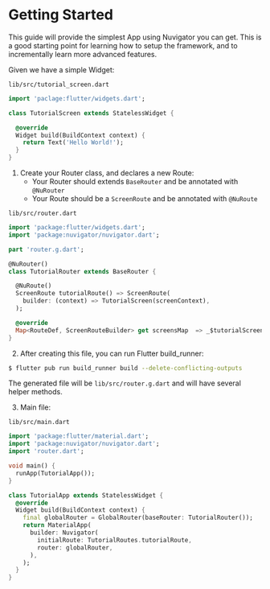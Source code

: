 # Getting Started

This guide will provide the simplest App using Nuvigator you can get. This is a good starting point for learning how to
setup the framework, and to incrementally learn more advanced features.

Given we have a simple Widget:

`lib/src/tutorial_screen.dart`
```dart
import 'paclage:flutter/widgets.dart';

class TutorialScreen extends StatelessWidget {

  @override
  Widget build(BuildContext context) {
    return Text('Hello World!');
  }
}
```

1. Create your Router class, and declares a new Route:
    - Your Router should extends `BaseRouter` and be annotated with `@NuRouter`
    - Your Route should be a `ScreenRoute` and be annotated with `@NuRoute` 

`lib/src/router.dart`
```dart
import 'package:flutter/widgets.dart';
import 'package:nuvigator/nuvigator.dart';

part 'router.g.dart';

@NuRouter()
class TutorialRouter extends BaseRouter {

  @NuRoute()
  ScreenRoute tutorialRoute() => ScreenRoute(
    builder: (context) => TutorialScreen(screenContext),
  );

  @override
  Map<RouteDef, ScreenRouteBuilder> get screensMap  => _$tutorialScreensMap(this); // Will be generated
}
```

2. After creating this file, you can run Flutter build_runner:

```bash
$ flutter pub run build_runner build --delete-conflicting-outputs
```

The generated file will be `lib/src/router.g.dart` and will have several helper methods.

3. Main file:

`lib/src/main.dart`
```dart
import 'package:flutter/material.dart';
import 'package:nuvigator/nuvigator.dart';
import 'router.dart';

void main() {
  runApp(TutorialApp());
}

class TutorialApp extends StatelessWidget {
  @override
  Widget build(BuildContext context) {
    final globalRouter = GlobalRouter(baseRouter: TutorialRouter());
    return MaterialApp(
      builder: Nuvigator(
        initialRoute: TutorialRoutes.tutorialRoute,
        router: globalRouter,
      ),
    );
  }
}

```

